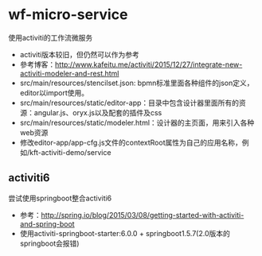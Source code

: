 # wf-micro-service
使用activiti的工作流微服务
- activiti版本较旧，但仍然可以作为参考
- 參考博客：http://www.kafeitu.me/activiti/2015/12/27/integrate-new-activiti-modeler-and-rest.html
- src/main/resources/stencilset.json: bpmn标准里面各种组件的json定义，editor以import使用。
- src/main/resources/static/editor-app：目录中包含设计器里面所有的资源：angular.js、oryx.js以及配套的插件及css
- src/main/resources/static/modeler.html：设计器的主页面，用来引入各种web资源
- 修改editor-app/app-cfg.js文件的contextRoot属性为自己的应用名称，例如/kft-activiti-demo/service

## activiti6
尝试使用springboot整合activiti6
- 参考：http://spring.io/blog/2015/03/08/getting-started-with-activiti-and-spring-boot
- 使用activiti-springboot-starter:6.0.0 + springboot1.5.7(2.0版本的springboot会报错) 